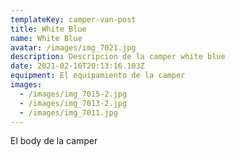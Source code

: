 ```yaml
---
templateKey: camper-van-post
title: White Blue
name: White Blue
avatar: /images/img_7021.jpg
description: Descripcion de la camper white blue
date: 2021-02-16T20:13:16.103Z
equipment: El equipamiento de la camper
images:
  - /images/img_7015-2.jpg
  - /images/img_7013-2.jpg
  - /images/img_7011.jpg
---
```

El body de la camper